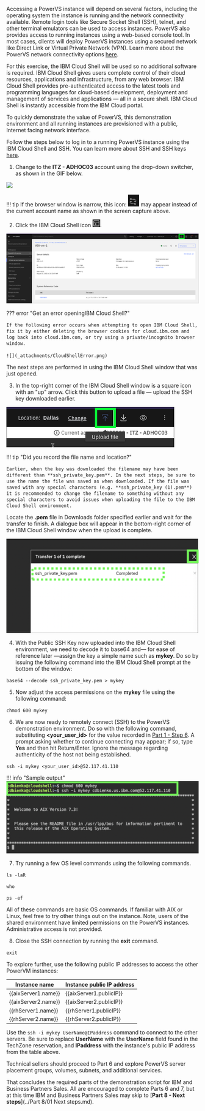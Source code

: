 Accessing a PowerVS instance will depend on several factors, including the operating system the instance is running and the network connectivity available. Remote login tools like Secure Socket Shell (SSH), telnet, and other terminal emulators can be used to access instances. PowerVS also provides access to running instances using a web-based console tool. In most cases, clients will deploy PowerVS instances using a secured network like Direct Link or Virtual Private Network (VPN). Learn more about the PowerVS network connectivity options <a href="https://cloud.ibm.com/docs/power-iaas?topic=power-iaas-about-virtual-server#public-private-networks" target="_blank">here</a>.

For this exercise, the IBM Cloud Shell will be used so no additional software is required. IBM Cloud Shell gives users complete control of their cloud resources, applications and infrastructure, from any web browser. IBM Cloud Shell provides pre-authenticated access to the latest tools and programming languages for cloud-based development, deployment and management of services and applications — all in a secure shell. IBM Cloud Shell is instantly accessible from the IBM Cloud portal.

To quickly demonstrate the value of PowerVS, this demonstration environment and all running instances are provisioned with a public, Internet facing network interface.

Follow the steps below to log in to a running PowerVS instance using the IBM Cloud Shell and SSH. You can learn more about SSH and SSH keys <a href="https://en.wikipedia.org/wiki/Secure_Shell" target="_blank">here</a>.

1. Change to the **ITZ - ADHOC03** account using the drop-down switcher, as shown in the GIF below.

![](_attachments/SwitchAccounts-final.gif)

!!! tip
    If the browser window is narrow, this icon: ![](_attachments/SwitchAccountsIcon.png) may appear instead of the current account name as shown in the screen capture above.

2. Click the IBM Cloud Shell icon ![](_attachments/CloudShellIcon.png).

![](_attachments/StartCloudShell-new.png)

??? error "Get an error openingIBM Cloud Shell?"

    If the following error occurs when attempting to open IBM Cloud Shell, fix it by either deleting the browser cookies for cloud.ibm.com and log back into cloud.ibm.com, or try using a private/incognito browser window.

    ![](_attachments/CloudShellError.png)

The next steps are performed in using the IBM Cloud Shell window that was just opened.

3. In the top-right corner of the IBM Cloud Shell window is a square icon with an "up" arrow. Click this button to upload a file — upload the SSH key downloaded earlier.

![](_attachments/part5_step10a.png)

!!! tip "Did you record the file name and location?"
    
    Earlier, when the key was downloaded the filename may have been different than **ssh_private_key.pem**. In the next steps, be sure to use the name the file was saved as when downloaded. If the file was saved with any special characters (e.g. **ssh_private_key (1).pem**) it is recommended to change the filename to something without any special characters to avoid issues when uploading the file to the IBM Cloud Shell environment.

Locate the **.pem** file in  Downloads folder specified earlier and  wait for the transfer to finish. A dialogue box will appear in the bottom-right corner of the IBM Cloud Shell window when the upload is complete.

![](_attachments/part5_step10b.png)

4. With the Public SSH Key now uploaded into the IBM Cloud Shell environment, we need to decode it to base64 and— for ease of reference later —assign the key a simple name such as **mykey**. Do so by issuing the following command into the IBM Cloud Shell prompt at the bottom of the window:

```
base64 --decode ssh_private_key.pem > mykey
```

5. Now adjust the access permissions on the **mykey** file using the following command:

```
chmod 600 mykey
```

6. We are now ready to remotely connect (SSH) to the PowerVS demonstration environment. Do so with the following command, substituting **<your_user_id>** for the value recorded in <a href="https://ibm.github.io/SalesEnablement-PowerVS-L3/Part%201/01%20Introduction/" target="_blank">Part 1 - Step 6</a>. A prompt asking whether to continue connecting may appear; if so, type **Yes** and then hit Return/Enter. Ignore the message regarding authenticity of the host not being established.

```
ssh -i mykey <your_user_id>@52.117.41.110
```

!!! info "Sample output"
    ![](_attachments/part5_step13.png)

7. Try running a few OS level commands using the following commands.

```
ls -laR
```

```
who
```

```
ps -ef
```

All of these commands are basic OS commands. If familiar with AIX or Linux, feel free to try other things out on the instance. Note, users of the shared environment have limited permissions on the PowerVS instances. Administrative access is not provided.

8. Close the SSH connection by running the **exit** command.

```
exit
```

To explore further, use the following public IP addresses to access the other PowerVM instances:

| Instance name | Instance public IP address |
| ------------- | -------------------------- |
| {{aixServer1.name}} | {{aixServer1.publicIP}} |
| {{aixServer2.name}} | {{aixServer2.publicIP}} |
| {{rhServer1.name}} | {{rhServer1.publicIP}} |
| {{rhServer2.name}} | {{rhServer2.publicIP}} |


Use the ```ssh -i mykey UserName@IPaddress``` command to connect to the other servers. Be sure to replace **UserName** with the **UserName** field found in the TechZone reservation, and **IPaddress** with the instance's public IP address from the table above.

Technical sellers should proceed to Part 6 and explore PowerVS server placement groups, volumes, subnets, and additional services.

That concludes the required parts of the demonstration script for IBM and Business Partners Sales. All are encouraged to complete Parts 6 and 7, but at this time IBM and Business Partners Sales may skip to [**Part 8 - Next steps**](../Part 8/01 Next steps.md).
